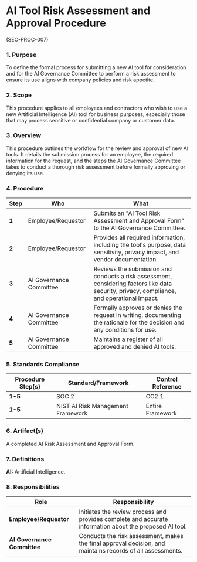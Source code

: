 # AI Tool Risk Assessment and Approval Procedure
(SEC-PROC-007)

### 1. Purpose

To define the formal process for submitting a new AI tool for consideration and for the AI Governance Committee to perform a risk assessment to ensure its use aligns with company policies and risk appetite.

### 2. Scope

This procedure applies to all employees and contractors who wish to use a new Artificial Intelligence (AI) tool for business purposes, especially those that may process sensitive or confidential company or customer data.

### 3. Overview

This procedure outlines the workflow for the review and approval of new AI tools. It details the submission process for an employee, the required information for the request, and the steps the AI Governance Committee takes to conduct a thorough risk assessment before formally approving or denying its use.

### 4. Procedure

| **Step** | **Who**                      | **What**                                                                                                                                                           |
| -------- | ---------------------------- | ------------------------------------------------------------------------------------------------------------------------------------------------------------------ |
| **1**    | Employee/Requestor           | Submits an "AI Tool Risk Assessment and Approval Form" to the AI Governance Committee.                                                                             |
| **2**    | Employee/Requestor           | Provides all required information, including the tool's purpose, data sensitivity, privacy impact, and vendor documentation.                                         |
| **3**    | AI Governance Committee      | Reviews the submission and conducts a risk assessment, considering factors like data security, privacy, compliance, and operational impact.                          |
| **4**    | AI Governance Committee      | Formally approves or denies the request in writing, documenting the rationale for the decision and any conditions for use.                                           |
| **5**    | AI Governance Committee      | Maintains a register of all approved and denied AI tools.                                                                                                          |

### 5. Standards Compliance

| **Procedure Step(s)** | **Standard/Framework**            | **Control Reference** |
| --------------------- | --------------------------------- | --------------------- |
| **1-5**               | SOC 2                             | CC2.1                 |
| **1-5**               | NIST AI Risk Management Framework | Entire Framework      |

### 6. Artifact(s)

A completed AI Risk Assessment and Approval Form.

### 7. Definitions

**AI:** Artificial Intelligence.

### 8. Responsibilities

| **Role**                | **Responsibility**                                                                                             |
| ----------------------- | -------------------------------------------------------------------------------------------------------------- |
| **Employee/Requestor**  | Initiates the review process and provides complete and accurate information about the proposed AI tool.        |
| **AI Governance Committee** | Conducts the risk assessment, makes the final approval decision, and maintains records of all assessments. |
